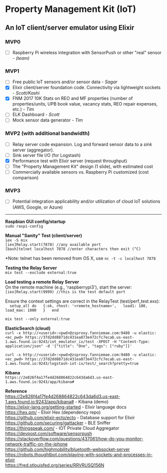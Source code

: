 # Property Management Kit (IoT)
  An IoT client/server emulator using Elixir
---
### MVP0 
- [ ] Raspberry Pi wireless integration with SensorPush or other "real" sensor - *(team)*

### MVP1 
- [ ] Free public IoT sensors and/or sensor data - *Sagar*
- [x] Elixir client/server foundation code.  Connectivity via lightweight sockets - *Scott/Kashi*
- [x] FNM 2017 10K Stats on REO and MF properties (number of properties/units, UPB book value, vacancy stats, REO repair expenses, etc.) - *Tim*
- [ ] ELK Dashboard - *Scott*
- [ ] Mock sensor data generator - *Tim* 

### MVP2 (with additional bandwidth)
- [ ] Relay server code expansion. Log and forward sensor data to a *sink* server (aggregator).  
- [ ] Sink server file I/O (for Logstash)
- [x] Performance test with Elixir server (request throughput)
- [ ] The "Property Management Kit" design (1 slide), with estimated cost 
- [ ] Commercially available sensors vs. Raspberry Pi customized (cost comparison)

### MVP3
- [ ] Potential integration applicability and/or utilization of cloud IoT solutions (AWS, Google, or Azure)

---
**Raspbian GUI config/startup**  
`sudo raspi-config`  

**Manual "Sanity" Test (client/server)**  
`iex -S mix`  
`[iex]Relay.start(7878) //any available port`  
`[bash]telnet localhost 7878 //enter characters then exit (^C)`  

*Note: telnet has been removed from OS X, use `nc -t -c localhost 7878`

**Testing the Relay Server**  
`mix test --exclude external:true`  

**Load testing a remote Relay Server**  
On the remote machine (e.g., 'raspberrypi3'), start the server:  
`[iex]Relay.start(9999) //this is the test default port`  

Ensure the context settings are correct in the RelayTest (test/perf_test.exs):  
`  setup_all do  
    {:ok, rhost: '<remote_hostname>',  
          load1: 100,  
          load_max: 1000  
    }  
  end`  

`mix test --only external:true`  

**ElasticSearch (cloud)**  
`curl -x http://<userid>:<pwd>@zsproxy.fanniemae.com:9480 -u elastic:<ec_pwd> https://37d2dd8871dc431ea873e472cfc7ecab.us-east-1.aws.found.io:9243/iot_emulator_ix/test -XPOST -H "Content-Type: application/json" -d '{"title": "One", "tags": ["ruby"]}'`  

`curl -x http://<userid>:<pwd>@zsproxy.fanniemae.com:9480 -u elastic:<ec_pwd> https://37d2dd8871dc431ea873e472cfc7ecab.us-east-1.aws.found.io:9243/logstash-iot-ix/test/_search?pretty=true`  

**Kibana**  
`https://2e826f4a17fe4d268864822c643da6d3.us-east-1.aws.found.io:9243/app/kibana#`  

**Reference**   
https://2e826f4a17fe4d268864822c643da6d3.us-east-1.aws.found.io:9243/app/kibana# - Kibana (demo)  
https://elixir-lang.org/getting-started - Elixir language docs  
https://hex.pm/ - Elixir Hex (dependency repo)  
https://github.com/elixir-ecto/ecto - Database support for Elixir  
https://github.com/securing/gattacker - BLE Sniffer  
https://thingspeak.com/ - IOT Private Cloud Aggregator  
https://devpost.com/software/sensorpush  
https://stackoverflow.com/questions/437061/how-do-you-monitor-network-traffic-on-the-iphone  
https://github.com/highmobility/bluetooth-websocket-server  
https://robots.thoughtbot.com/playing-with-sockets-and-processes-in-elixir  
https://fred.stlouisfed.org/series/RRVRUSQ156N  

